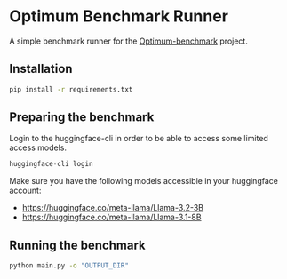 # Optimum Benchmark Runner
A simple benchmark runner for the [Optimum-benchmark](https://github.com/huggingface/optimum-benchmark) project.

## Installation
```bash
pip install -r requirements.txt
```

## Preparing the benchmark
Login to the huggingface-cli in order to be able to access some limited access models.  
```python
huggingface-cli login
```

Make sure you have the following models accessible in your huggingface account:
* https://huggingface.co/meta-llama/Llama-3.2-3B
* https://huggingface.co/meta-llama/Llama-3.1-8B

## Running the benchmark
```bash
python main.py -o "OUTPUT_DIR"
```